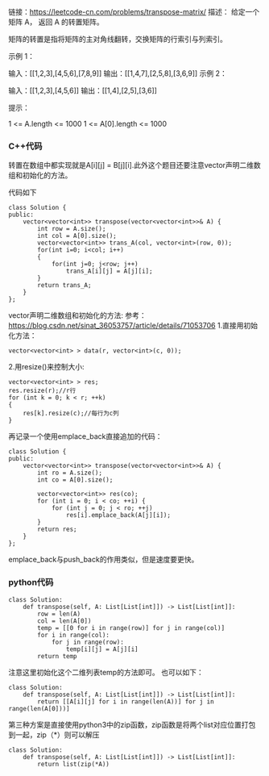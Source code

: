 链接：https://leetcode-cn.com/problems/transpose-matrix/
描述：
给定一个矩阵 A， 返回 A 的转置矩阵。

矩阵的转置是指将矩阵的主对角线翻转，交换矩阵的行索引与列索引。

示例 1：

输入：[[1,2,3],[4,5,6],[7,8,9]]
输出：[[1,4,7],[2,5,8],[3,6,9]]
示例 2：

输入：[[1,2,3],[4,5,6]]
输出：[[1,4],[2,5],[3,6]]
 

提示：

1 <= A.length <= 1000
1 <= A[0].length <= 1000


### C++代码 ###
转置在数组中都实现就是A[i][j] = B[j][i].此外这个题目还要注意vector声明二维数组和初始化的方法。

代码如下
```
class Solution {
public:
    vector<vector<int>> transpose(vector<vector<int>>& A) {
        int row = A.size();
        int col = A[0].size();
        vector<vector<int>> trans_A(col, vector<int>(row, 0));
        for(int i=0; i<col; i++)
        {
            for(int j=0; j<row; j++)
                trans_A[i][j] = A[j][i];
        }
        return trans_A;
    }
};
```
vector声明二维数组和初始化的方法:
参考：https://blog.csdn.net/sinat_36053757/article/details/71053706
1.直接用初始化方法：
```
vector<vector<int> > data(r, vector<int>(c, 0));
```
2.用resize()来控制大小:
```
vector<vector<int> > res;
res.resize(r);//r行
for (int k = 0; k < r; ++k)
{
    res[k].resize(c);//每行为c列
}
```

再记录一个使用emplace_back直接追加的代码：
```
class Solution {
public:
    vector<vector<int>> transpose(vector<vector<int>>& A) {
        int ro = A.size();
        int co = A[0].size();

        vector<vector<int>> res(co);
        for (int i = 0; i < co; ++i) {
            for (int j = 0; j < ro; ++j)
                res[i].emplace_back(A[j][i]);
        }
        return res;
    }
};
```
emplace_back与push_back的作用类似，但是速度要更快。


### python代码 ###
```
class Solution:
    def transpose(self, A: List[List[int]]) -> List[List[int]]:
        row = len(A)
        col = len(A[0])
        temp = [[0 for i in range(row)] for j in range(col)]
        for i in range(col):
            for j in range(row):
                temp[i][j] = A[j][i]
        return temp
```
注意这里初始化这个二维列表temp的方法即可。
也可以如下：
```
class Solution:
    def transpose(self, A: List[List[int]]) -> List[List[int]]:
        return [[A[i][j] for i in range(len(A))] for j in range(len(A[0]))]
```
第三种方案是直接使用python3中的zip函数，zip函数是将两个list对应位置打包到一起，zip（*）则可以解压
```
class Solution:
    def transpose(self, A: List[List[int]]) -> List[List[int]]:
        return list(zip(*A))
```

